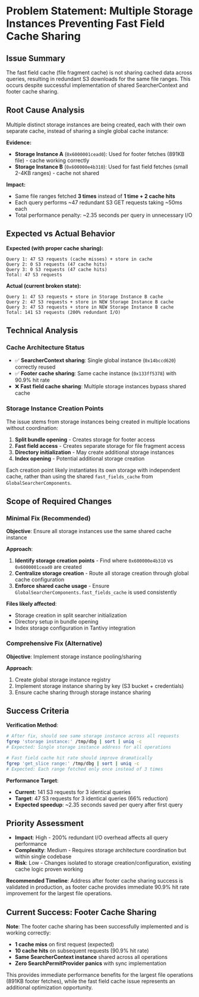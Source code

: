 # Problem Statement: Multiple Storage Instances Preventing Fast Field Cache Sharing

## Issue Summary
The fast field cache (file fragment cache) is not sharing cached data across queries, resulting in redundant S3 downloads for the same file ranges. This occurs despite successful implementation of shared SearcherContext and footer cache sharing.

## Root Cause Analysis
Multiple distinct storage instances are being created, each with their own separate cache, instead of sharing a single global cache instance:

**Evidence:**
- **Storage Instance A** (`0x6000001cead0`): Used for footer fetches (891KB file) - cache working correctly
- **Storage Instance B** (`0x600000e4b310`): Used for fast field fetches (small 2-4KB ranges) - cache not shared

**Impact:**
- Same file ranges fetched **3 times** instead of **1 time + 2 cache hits**
- Each query performs ~47 redundant S3 GET requests taking ~50ms each
- Total performance penalty: ~2.35 seconds per query in unnecessary I/O

## Expected vs Actual Behavior

**Expected (with proper cache sharing):**
```
Query 1: 47 S3 requests (cache misses) + store in cache
Query 2: 0 S3 requests (47 cache hits)
Query 3: 0 S3 requests (47 cache hits)
Total: 47 S3 requests
```

**Actual (current broken state):**
```
Query 1: 47 S3 requests + store in Storage Instance B cache
Query 2: 47 S3 requests + store in NEW Storage Instance B cache
Query 3: 47 S3 requests + store in NEW Storage Instance B cache
Total: 141 S3 requests (200% redundant I/O)
```

## Technical Analysis

### Cache Architecture Status
- ✅ **SearcherContext sharing**: Single global instance (`0x14bccd620`) correctly reused
- ✅ **Footer cache sharing**: Same cache instance (`0x133ff5378`) with 90.9% hit rate
- ❌ **Fast field cache sharing**: Multiple storage instances bypass shared cache

### Storage Instance Creation Points
The issue stems from storage instances being created in multiple locations without coordination:

1. **Split bundle opening** - Creates storage for footer access
2. **Fast field access** - Creates separate storage for file fragment access
3. **Directory initialization** - May create additional storage instances
4. **Index opening** - Potential additional storage creation

Each creation point likely instantiates its own storage with independent cache, rather than using the shared `fast_fields_cache` from `GlobalSearcherComponents`.

## Scope of Required Changes

### Minimal Fix (Recommended)
**Objective**: Ensure all storage instances use the same shared cache instance

**Approach**:
1. **Identify storage creation points** - Find where `0x600000e4b310` vs `0x6000001cead0` are created
2. **Centralize storage creation** - Route all storage creation through global cache configuration
3. **Enforce shared cache usage** - Ensure `GlobalSearcherComponents.fast_fields_cache` is used consistently

**Files likely affected**:
- Storage creation in split searcher initialization
- Directory setup in bundle opening
- Index storage configuration in Tantivy integration

### Comprehensive Fix (Alternative)
**Objective**: Implement storage instance pooling/sharing

**Approach**:
1. Create global storage instance registry
2. Implement storage instance sharing by key (S3 bucket + credentials)
3. Ensure cache sharing through storage instance sharing

## Success Criteria

**Verification Method**:
```bash
# After fix, should see same storage instance across all requests
fgrep 'storage instance:' /tmp/dbg | sort | uniq -c
# Expected: Single storage instance address for all operations

# Fast field cache hit rate should improve dramatically
fgrep 'get_slice range:' /tmp/dbg | sort | uniq -c
# Expected: Each range fetched only once instead of 3 times
```

**Performance Target**:
- **Current**: 141 S3 requests for 3 identical queries
- **Target**: 47 S3 requests for 3 identical queries (66% reduction)
- **Expected speedup**: ~2.35 seconds saved per query after first query

## Priority Assessment
- **Impact**: High - 200% redundant I/O overhead affects all query performance
- **Complexity**: Medium - Requires storage architecture coordination but within single codebase
- **Risk**: Low - Changes isolated to storage creation/configuration, existing cache logic proven working

**Recommended Timeline**: Address after footer cache sharing success is validated in production, as footer cache provides immediate 90.9% hit rate improvement for the largest file operations.

## Current Success: Footer Cache Sharing
**Note**: The footer cache sharing has been successfully implemented and is working correctly:
- **1 cache miss** on first request (expected)
- **10 cache hits** on subsequent requests (90.9% hit rate)
- **Same SearcherContext instance** shared across all operations
- **Zero SearchPermitProvider panics** with sync implementation

This provides immediate performance benefits for the largest file operations (891KB footer fetches), while the fast field cache issue represents an additional optimization opportunity.